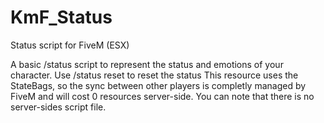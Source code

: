 # KmF_Status
Status script for FiveM (ESX)

A basic /status script to represent the status and emotions of your character.
Use /status reset to reset the status
This resource uses the StateBags, so the sync between other players is completly managed by FiveM and will cost 0 resources server-side. You can note that there is no server-sides script file.
